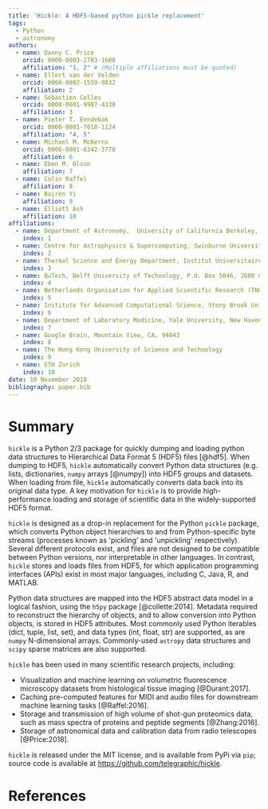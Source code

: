 ```yaml
---
title: 'Hickle: A HDF5-based python pickle replacement'
tags:
  - Python
  - astronomy
authors:
  - name: Danny C. Price
    orcid: 0000-0003-2783-1608
    affiliation: "1, 2" # (Multiple affiliations must be quoted)
  - name: Ellert van der Velden
    orcid: 0000-0002-1559-9832  
    affiliation: 2
  - name: Sébastien Celles
    orcid: 0000-0001-9987-4338
    affiliation: 3
  - name: Pieter T. Eendebak
    orcid: 0000-0001-7018-1124
    affiliation: "4, 5"
  - name: Michael M. McKerns
    orcid: 0000-0001-8342-3778
    affiliation: 6
  - name: Eben M. Olson
    affiliation: 7
  - name: Colin Raffel
    affiliation: 8
  - name: Bairen Yi
    affiliation: 9
  - name: Elliott Ash
    affiliation: 10
affiliations:
  - name: Department of Astronomy,  University of California Berkeley, Berkeley CA 94720
    index: 1
  - name: Centre for Astrophysics & Supercomputing, Swinburne University of Technology, Hawthorn, VIC 3122, Australia
    index: 2
  - name: Thermal Science and Energy Department, Institut Universitaire de Technologie de Poitiers - Université de Poitiers, France
    index: 3
  - name: QuTech, Delft University of Technology, P.O. Box 5046, 2600 GA Delft, The Netherlands
    index: 4
  - name: Netherlands Organisation for Applied Scientific Research (TNO), P.O. Box 155, 2600 AD Delft, The Netherlands
    index: 5
  - name: Institute for Advanced Computational Science, Stony Brook University, Stony Brook, NY 11794-5250
    index: 6
  - name: Department of Laboratory Medicine, Yale University, New Haven CT 06510 USA
    index: 7
  - name: Google Brain, Mountain View, CA, 94043
    index: 8
  - name: The Hong Kong University of Science and Technology
    index: 9
  - name: ETH Zurich
    index: 10
date: 10 November 2018
bibliography: paper.bib
---
```


# Summary
``hickle`` is a Python 2/3 package for quickly dumping and loading python data structures to Hierarchical Data Format 5 (HDF5) files [@hdf5]. When dumping to HDF5, ``hickle`` automatically convert Python data structures (e.g. lists, dictionaries, ``numpy`` arrays [@numpy]) into HDF5 groups and datasets. When loading from file, ``hickle`` automatically converts data back into its original data type. A key motivation for ``hickle`` is to provide high-performance loading and storage of scientific data in the widely-supported HDF5 format.

``hickle`` is designed as a drop-in replacement for the Python ``pickle`` package, which converts Python object hierarchies to and from Python-specific byte streams (processes known as 'pickling' and 'unpickling' respectively). Several different protocols exist, and files are not designed to be compatible between Python versions, nor interpretable in other languages. In contrast, ``hickle`` stores and loads files from HDF5, for which application programming interfaces (APIs) exist in most major languages, including C, Java, R, and MATLAB.

Python data structures are mapped into the HDF5 abstract data model in a logical fashion, using the ``h5py`` package [@collette:2014]. Metadata required to reconstruct the hierarchy of objects, and to allow conversion into Python objects, is stored in HDF5 attributes. Most commonly used Python iterables (dict, tuple, list, set), and data types (int, float, str) are supported, as are ``numpy``  N-dimensional arrays. Commonly-used ``astropy`` data structures and ``scipy`` sparse matrices are also supported.

``hickle`` has been used in many scientific research projects, including:

* Visualization and machine learning on volumetric fluorescence microscopy datasets from histological tissue imaging [@Durant:2017].
* Caching pre-computed features for MIDI and audio files for downstream machine learning tasks [@Raffel:2016].  
* Storage and transmission of high volume of shot-gun proteomics data, such as mass spectra of proteins and peptide segments [@Zhang:2016].
* Storage of astronomical data and calibration data from radio telescopes [@Price:2018].

``hickle`` is released under the MIT license, and is available from PyPi via ``pip``; source code is available at
 https://github.com/telegraphic/hickle.

# References
